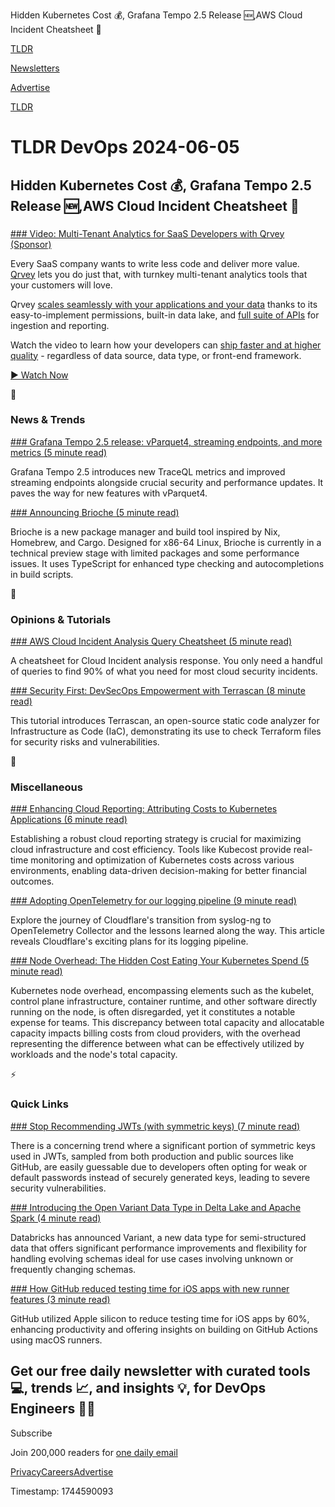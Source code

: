 Hidden Kubernetes Cost 💰, Grafana Tempo 2.5 Release 🆕,AWS Cloud Incident Cheatsheet 📜

[TLDR](/)

[Newsletters](/newsletters)

[Advertise](https://advertise.tldr.tech/)

[TLDR](/)

# TLDR DevOps 2024-06-05

## Hidden Kubernetes Cost 💰, Grafana Tempo 2.5 Release 🆕,AWS Cloud Incident Cheatsheet 📜

### 

[### Video: Multi-Tenant Analytics for SaaS Developers with Qrvey (Sponsor)](https://qrvey.com/multi-tenant-analytics-for-saas-lp/?utm_campaign=TLDR%20Newsletter%20Sponsorships&amp;utm_source=tldr-devops&amp;utm_medium=newsletter&amp;utm_term=primary&amp;utm_content=mta-developer-video)

Every SaaS company wants to write less code and deliver more value. [Qrvey](https://qrvey.com/multi-tenant-analytics-for-saas-lp/?utm_campaign=TLDR%20Newsletter%20Sponsorships&utm_source=tldr-devops&utm_medium=newsletter&utm_term=primary&utm_content=mta-developer-video) lets you do just that, with turnkey multi-tenant analytics tools that your customers will love.

Qrvey [scales seamlessly with your applications and your data](https://qrvey.com/multi-tenant-analytics-for-saas-lp/?utm_campaign=TLDR%20Newsletter%20Sponsorships&utm_source=tldr-devops&utm_medium=newsletter&utm_term=primary&utm_content=mta-developer-video) thanks to its easy-to-implement permissions, built-in data lake, and [full suite of APIs](https://qrvey.com/multi-tenant-analytics-for-saas-lp/?utm_campaign=TLDR%20Newsletter%20Sponsorships&utm_source=tldr-devops&utm_medium=newsletter&utm_term=primary&utm_content=mta-developer-video) for ingestion and reporting.

Watch the video to learn how your developers can [ship faster and at higher quality](https://qrvey.com/multi-tenant-analytics-for-saas-lp/?utm_campaign=TLDR%20Newsletter%20Sponsorships&utm_source=tldr-devops&utm_medium=newsletter&utm_term=primary&utm_content=mta-developer-video) - regardless of data source, data type, or front-end framework.

[▶️ Watch Now](https://qrvey.com/multi-tenant-analytics-for-saas-lp/?utm_campaign=TLDR%20Newsletter%20Sponsorships&utm_source=tldr-devops&utm_medium=newsletter&utm_term=primary&utm_content=mta-developer-video)

📱

### News & Trends

[### Grafana Tempo 2.5 release: vParquet4, streaming endpoints, and more metrics (5 minute read)](https://grafana.com/blog/2024/06/03/grafana-tempo-2.5-release-vparquet4-streaming-endpoints-and-more-metrics?utm_source=tldrdevops)

Grafana Tempo 2.5 introduces new TraceQL metrics and improved streaming endpoints alongside crucial security and performance updates. It paves the way for new features with vParquet4.

[### Announcing Brioche (5 minute read)](https://brioche.dev/blog/announcing-brioche/?utm_source=tldrdevops)

Brioche is a new package manager and build tool inspired by Nix, Homebrew, and Cargo. Designed for x86-64 Linux, Brioche is currently in a technical preview stage with limited packages and some performance issues. It uses TypeScript for enhanced type checking and autocompletions in build scripts.

🚀

### Opinions & Tutorials

[### AWS Cloud Incident Analysis Query Cheatsheet (5 minute read)](https://securosis.com/blog/aws-cloud-incident-analysis-query-cheatsheet/?utm_source=tldrdevops)

A cheatsheet for Cloud Incident analysis response. You only need a handful of queries to find 90% of what you need for most cloud security incidents.

[### Security First: DevSecOps Empowerment with Terrascan (8 minute read)](https://blog.devops.dev/security-first-devsecops-empowerment-with-terrascan-0434d365a2ff?utm_source=tldrdevops)

This tutorial introduces Terrascan, an open-source static code analyzer for Infrastructure as Code (IaC), demonstrating its use to check Terraform files for security risks and vulnerabilities.

🎁

### Miscellaneous

[### Enhancing Cloud Reporting: Attributing Costs to Kubernetes Applications (6 minute read)](https://blog.kubecost.com/blog/enhancing-cloud-reporting/?utm_source=tldrdevops)

Establishing a robust cloud reporting strategy is crucial for maximizing cloud infrastructure and cost efficiency. Tools like Kubecost provide real-time monitoring and optimization of Kubernetes costs across various environments, enabling data-driven decision-making for better financial outcomes.

[### Adopting OpenTelemetry for our logging pipeline (9 minute read)](https://blog.cloudflare.com/adopting-opentelemetry-for-our-logging-pipeline?utm_source=tldrdevops)

Explore the journey of Cloudflare's transition from syslog-ng to OpenTelemetry Collector and the lessons learned along the way. This article reveals Cloudflare's exciting plans for its logging pipeline.

[### Node Overhead: The Hidden Cost Eating Your Kubernetes Spend (5 minute read)](https://thenewstack.io/node-overhead-the-hidden-cost-eating-your-kubernetes-spend/?utm_source=tldrdevops)

Kubernetes node overhead, encompassing elements such as the kubelet, control plane infrastructure, container runtime, and other software directly running on the node, is often disregarded, yet it constitutes a notable expense for teams. This discrepancy between total capacity and allocatable capacity impacts billing costs from cloud providers, with the overhead representing the difference between what can be effectively utilized by workloads and the node's total capacity.

⚡️

### Quick Links

[### Stop Recommending JWTs (with symmetric keys) (7 minute read)](https://trufflesecurity.com/blog/stop-recommending-jwts?utm_source=tldrdevops)

There is a concerning trend where a significant portion of symmetric keys used in JWTs, sampled from both production and public sources like GitHub, are easily guessable due to developers often opting for weak or default passwords instead of securely generated keys, leading to severe security vulnerabilities.

[### Introducing the Open Variant Data Type in Delta Lake and Apache Spark (4 minute read)](https://www.databricks.com/blog/introducing-open-variant-data-type-delta-lake-and-apache-spark?utm_source=tldrdevops)

Databricks has announced Variant, a new data type for semi-structured data that offers significant performance improvements and flexibility for handling evolving schemas ideal for use cases involving unknown or frequently changing schemas.

[### How GitHub reduced testing time for iOS apps with new runner features (3 minute read)](https://github.blog/2024-06-03-how-github-reduced-testing-time-for-ios-apps-with-new-runner-features/?utm_source=tldrdevops)

GitHub utilized Apple silicon to reduce testing time for iOS apps by 60%, enhancing productivity and offering insights on building on GitHub Actions using macOS runners.

## Get our free daily newsletter with curated tools 💻, trends 📈, and insights 💡, for DevOps Engineers 👨‍💻

Subscribe

Join 200,000 readers for [one daily email](/api/latest/devops)

[Privacy](/privacy)[Careers](https://jobs.ashbyhq.com/tldr.tech)[Advertise](/devops/advertise)

Timestamp: 1744590093